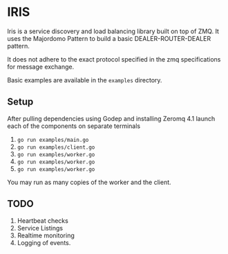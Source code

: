 # IRIS

Iris is a service discovery and load balancing library built on top of 
ZMQ. It uses the Majordomo Pattern to build a basic DEALER-ROUTER-DEALER
 pattern. 
 
It does not adhere to the exact protocol specified in the zmq specifications 
for message exchange. 

Basic examples are available in the `examples` directory.

## Setup 

After pulling dependencies using Godep and installing Zeromq 4.1 launch each of the components
on separate terminals

1. `go run examples/main.go`
2. `go run examples/client.go`
3. `go run examples/worker.go`
4. `go run examples/worker.go`
5. `go run examples/worker.go`

You may run as many copies of the worker and the client. 

## TODO

1. Heartbeat checks
2. Service Listings
3. Realtime monitoring
4. Logging of events.


